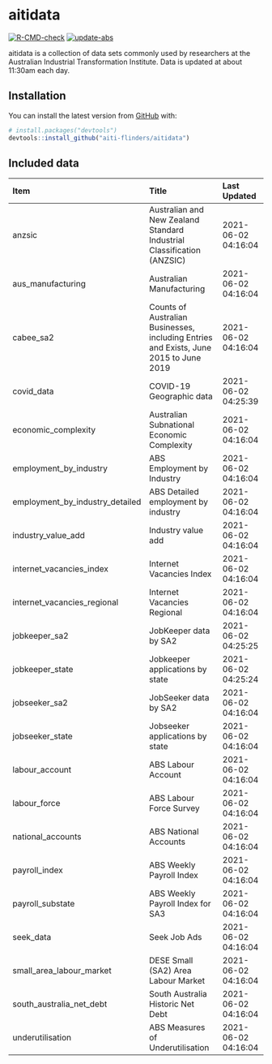 
<!-- README.md is generated from README.Rmd. Please edit that file -->

# aitidata

<!-- badges: start -->

[![R-CMD-check](https://github.com/aiti-flinders/aitidata/actions/workflows/R-CMD-check.yaml/badge.svg)](https://github.com/aiti-flinders/aitidata/actions/workflows/R-CMD-check.yaml)
[![update-abs](https://github.com/aiti-flinders/aitidata/workflows/update-abs/badge.svg)](https://github.com/aiti-flinders/aitidata/actions)
<!-- badges: end -->

aitidata is a collection of data sets commonly used by researchers at
the Australian Industrial Transformation Institute. Data is updated at
about 11:30am each day.

## Installation

You can install the latest version from [GitHub](https://github.com/)
with:

``` r
# install.packages("devtools")
devtools::install_github("aiti-flinders/aitidata")
```

## Included data

| Item                               | Title                                                                                 | Last Updated        |
| :--------------------------------- | :------------------------------------------------------------------------------------ | :------------------ |
| anzsic                             | Australian and New Zealand Standard Industrial Classification (ANZSIC)                | 2021-06-02 04:16:04 |
| aus\_manufacturing                 | Australian Manufacturing                                                              | 2021-06-02 04:16:04 |
| cabee\_sa2                         | Counts of Australian Businesses, including Entries and Exists, June 2015 to June 2019 | 2021-06-02 04:16:04 |
| covid\_data                        | COVID-19 Geographic data                                                              | 2021-06-02 04:25:39 |
| economic\_complexity               | Australian Subnational Economic Complexity                                            | 2021-06-02 04:16:04 |
| employment\_by\_industry           | ABS Employment by Industry                                                            | 2021-06-02 04:16:04 |
| employment\_by\_industry\_detailed | ABS Detailed employment by industry                                                   | 2021-06-02 04:16:04 |
| industry\_value\_add               | Industry value add                                                                    | 2021-06-02 04:16:04 |
| internet\_vacancies\_index         | Internet Vacancies Index                                                              | 2021-06-02 04:16:04 |
| internet\_vacancies\_regional      | Internet Vacancies Regional                                                           | 2021-06-02 04:16:04 |
| jobkeeper\_sa2                     | JobKeeper data by SA2                                                                 | 2021-06-02 04:25:25 |
| jobkeeper\_state                   | Jobkeeper applications by state                                                       | 2021-06-02 04:25:24 |
| jobseeker\_sa2                     | JobSeeker data by SA2                                                                 | 2021-06-02 04:16:04 |
| jobseeker\_state                   | Jobseeker applications by state                                                       | 2021-06-02 04:16:04 |
| labour\_account                    | ABS Labour Account                                                                    | 2021-06-02 04:16:04 |
| labour\_force                      | ABS Labour Force Survey                                                               | 2021-06-02 04:16:04 |
| national\_accounts                 | ABS National Accounts                                                                 | 2021-06-02 04:16:04 |
| payroll\_index                     | ABS Weekly Payroll Index                                                              | 2021-06-02 04:16:04 |
| payroll\_substate                  | ABS Weekly Payroll Index for SA3                                                      | 2021-06-02 04:16:04 |
| seek\_data                         | Seek Job Ads                                                                          | 2021-06-02 04:16:04 |
| small\_area\_labour\_market        | DESE Small (SA2) Area Labour Market                                                   | 2021-06-02 04:16:04 |
| south\_australia\_net\_debt        | South Australia Historic Net Debt                                                     | 2021-06-02 04:16:04 |
| underutilisation                   | ABS Measures of Underutilisation                                                      | 2021-06-02 04:16:04 |

